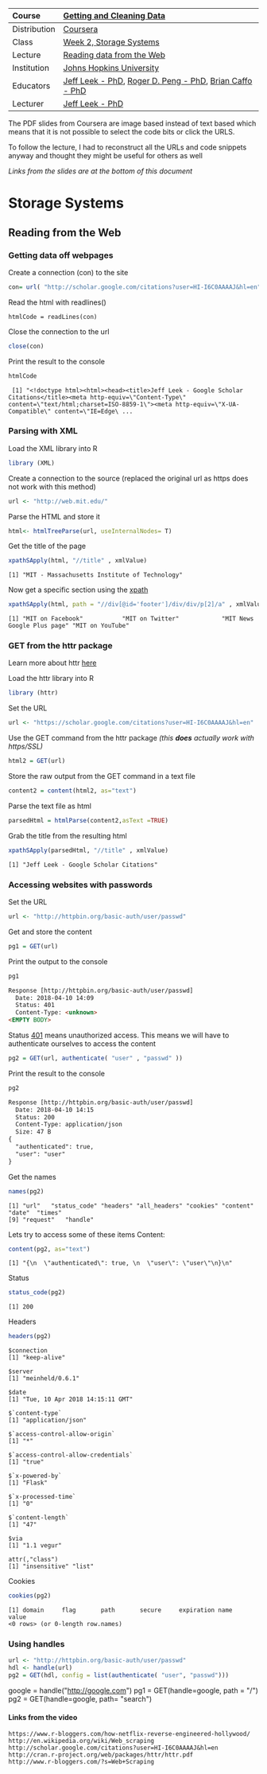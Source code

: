| Course        | [Getting and Cleaning Data](https://www.coursera.org/learn/data-cleaning/home/welcome) |
| :---          | :--- |
| Distribution  | [Coursera](https://www.coursera.org) |
| Class          | [Week 2, Storage Systems](https://www.coursera.org/learn/data-cleaning/home/week/2) |
| Lecture       |[Reading data from the Web](https://www.coursera.org/learn/data-cleaning/lecture/oKUph/reading-from-the-web) |
| Institution   | [Johns Hopkins University](https://www.jhu.edu/) |
| Educators     | [Jeff Leek - PhD](https://github.com/jtleek),  [Roger D. Peng - PhD](https://github.com/rdpeng),  [Brian Caffo - PhD](https://github.com/bcaffo) |
| Lecturer      | [Jeff Leek - PhD](https://github.com/jtleek) |


The PDF slides from Coursera are image based instead of text based which means that it is not possible to select the code bits or click the URLS.  

To follow the lecture, I had to reconstruct all the URLs and code snippets anyway and thought they might be useful for others as well

*Links from the slides are at the bottom of this document*

# Storage Systems

## Reading from the Web

### Getting data off webpages
Create a connection (con) to the site

```r
con= url( "http://scholar.google.com/citations?user=HI-I6C0AAAAJ&hl=en" )
```
Read the html with readlines()
```
htmlCode = readLines(con)
```
Close the connection to the url
```r
close(con)
```
Print the result to the console
```r
htmlCode
```
```
 [1] "<!doctype html><html><head><title>Jeff Leek - Google Scholar Citations</title><meta http-equiv=\"Content-Type\" content=\"text/html;charset=ISO-8859-1\"><meta http-equiv=\"X-UA-Compatible\" content=\"IE=Edge\ ...
```
### Parsing with XML
Load the XML library into R
```r
library (XML)
```
Create a connection to the source (replaced the original url as https does not work with this method)
```r
url <- "http://web.mit.edu/"


```
Parse the HTML and store it
```r
html<- htmlTreeParse(url, useInternalNodes= T)
```
Get the title of the page
```r
xpathSApply(html, "//title" , xmlValue)
```
```
[1] "MIT - Massachusetts Institute of Technology"
```
Now get a specific section using the [xpath](https://docs.marklogic.com/guide/xquery/xpath)
```r
xpathSApply(html, path = "//div[@id='footer']/div/div/p[2]/a" , xmlValue)
```
```
[1] "MIT on Facebook"           "MIT on Twitter"            "MIT News Google Plus page" "MIT on YouTube"  
```

### GET from the httr package
Learn more about httr [here](https://cran.r-project.org/web/packages/httr/httr.pdf)

Load the httr library into R
```r
library (httr)
```
Set the URL
```r
url <- "https://scholar.google.com/citations?user=HI-I6C0AAAAJ&hl=en"
```
Use the GET command from the httr package *(this **does** actually work with https/SSL)*
```r
html2 = GET(url)
```
Store the raw output from the GET command in a text file
```r
content2 = content(html2, as="text")
```
Parse the text file as html
```r
parsedHtml = htmlParse(content2,asText =TRUE)
```
Grab the title from the resulting html
```r
xpathSApply(parsedHtml, "//title" , xmlValue)
```
```
[1] "Jeff Leek - Google Scholar Citations"
```

### Accessing websites with passwords
Set the URL
```r
url <- "http://httpbin.org/basic-auth/user/passwd"
```
Get and store the content
```r
pg1 = GET(url)
```
Print the output to the console
```r
pg1
```
```html
Response [http://httpbin.org/basic-auth/user/passwd]
  Date: 2018-04-10 14:09
  Status: 401
  Content-Type: <unknown>
<EMPTY BODY>
```
Status [401](https://httpstatuses.com/401) means unauthorized access. This means we will have to authenticate ourselves to access the content
```r
pg2 = GET(url, authenticate( "user" , "passwd" ))
```
Print the result to the console
```r
pg2
```
```html
Response [http://httpbin.org/basic-auth/user/passwd]
  Date: 2018-04-10 14:15
  Status: 200
  Content-Type: application/json
  Size: 47 B
{
  "authenticated": true,
  "user": "user"
}
```
Get the names
```r
names(pg2)
```
```
[1] "url"   "status_code" "headers" "all_headers" "cookies" "content"   "date"  "times"      
[9] "request"   "handle"
```
Lets try to access some of these items
Content:
```r
content(pg2, as="text")
```
```
[1] "{\n  \"authenticated\": true, \n  \"user\": \"user\"\n}\n"
```
Status
```r
status_code(pg2)
```
```
[1] 200
```
Headers
```r
headers(pg2)
```
```
$connection
[1] "keep-alive"

$server
[1] "meinheld/0.6.1"

$date
[1] "Tue, 10 Apr 2018 14:15:11 GMT"

$`content-type`
[1] "application/json"

$`access-control-allow-origin`
[1] "*"

$`access-control-allow-credentials`
[1] "true"

$`x-powered-by`
[1] "Flask"

$`x-processed-time`
[1] "0"

$`content-length`
[1] "47"

$via
[1] "1.1 vegur"

attr(,"class")
[1] "insensitive" "list"
```
Cookies
```r
cookies(pg2)
```
```
[1] domain     flag       path       secure     expiration name       value     
<0 rows> (or 0-length row.names)
```

### Using handles
```r
url <- "http://httpbin.org/basic-auth/user/passwd"
hdl <- handle(url)
pg2 = GET(hdl, config = list(authenticate( "user", "passwd")))
```

google = handle("http://google.com")
pg1 = GET(handle=google, path = "/")
pg2 = GET(handle=google, path= "search")




#### Links from the video
```
https://www.r-bloggers.com/how-netflix-reverse-engineered-hollywood/
http://en.wikipedia.org/wiki/Web_scraping
http://scholar.google.com/citations?user=HI-I6C0AAAAJ&hl=en
http://cran.r-project.org/web/packages/httr/httr.pdf
http://www.r-bloggers.com/?s=Web+Scraping
```
